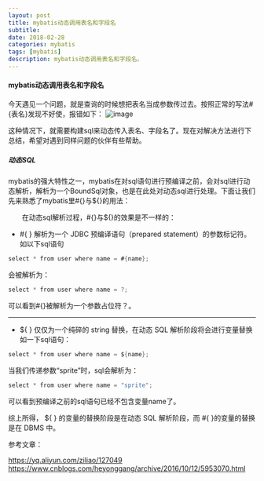 ```yaml
---
layout: post
title: mybatis动态调用表名和字段名
subtitle: 
date: 2018-02-28
categories: mybatis
tags: [mybatis]
description: mybatis动态调用表名和字段名。
---
```


#### mybatis动态调用表名和字段名
今天遇见一个问题，就是查询的时候想把表名当成参数传过去。按照正常的写法#{表名}发现不好使，报错如下：
![image](https://note.youdao.com/yws/api/personal/file/B9066A4F7A4F4477A914AFE7F82CB362?method=download&shareKey=9f68a0fe01748d6786f41a8555071341)

这种情况下，就需要构建sql来动态传入表名、字段名了。现在对解决方法进行下总结，希望对遇到同样问题的伙伴有些帮助。


##### 动态SQL
mybatis的强大特性之一，mybatis在对sql语句进行预编译之前，会对sql进行动态解析，解析为一个BoundSql对象，也是在此处对动态sql进行处理。下面让我们先来熟悉了mybatis里#{}与${}的用法：

　　在动态sql解析过程，#{}与${}的效果是不一样的：

- #{ } 解析为一个 JDBC 预编译语句（prepared statement）的参数标记符。
如以下sql语句

```Java
select * from user where name = #{name};
```
会被解析为：

```Java
select * from user where name = ?;
```
可以看到#{}被解析为一个参数占位符？。

---

- ${ } 仅仅为一个纯碎的 string 替换，在动态 SQL 解析阶段将会进行变量替换
如一下sql语句：

```Java
select * from user where name = ${name};
```
当我们传递参数“sprite”时，sql会解析为：

```Java
select * from user where name = "sprite";
```
可以看到预编译之前的sql语句已经不包含变量name了。

综上所得， ${ } 的变量的替换阶段是在动态 SQL 解析阶段，而 #{ }的变量的替换是在 DBMS 中。


参考文章：

https://yq.aliyun.com/ziliao/127049
https://www.cnblogs.com/heyonggang/archive/2016/10/12/5953070.html
